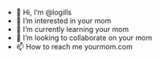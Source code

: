 - 👋 Hi, I’m @logills
- 👀 I’m interested in your mom
- 🌱 I’m currently learning your mom
- 💞️ I’m looking to collaborate on your mom
- 📫 How to reach me yourmom.com

<!---
logills/logills is a ✨ special ✨ repository because its `README.md` (this file) appears on your GitHub profile.
You can click the Preview link to take a look at your changes.
--->
